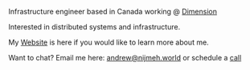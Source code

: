 Infrastructure engineer based in Canada working @ [Dimension](https://dimension.dev)

Interested in distributed systems and infrastructure. 

My [Website](https://nijmeh.world) is here if you would like to learn more about me.

Want to chat? Email me here: andrew@nijmeh.world or schedule a [call](https://cal.com/nijmeh)
